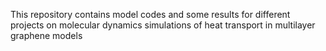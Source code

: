 This repository contains model codes and some results for different projects on molecular dynamics simulations of heat transport in multilayer graphene models
